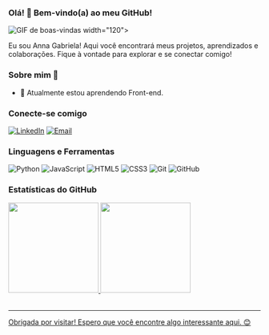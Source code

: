 ### Olá! 👋 Bem-vindo(a) ao meu GitHub!

![GIF de boas-vindas width="120">](https://i.giphy.com/media/v1.Y2lkPTc5MGI3NjExaGppZ24xandiZGcwdzY0cW5rMno5dXhnZjE0cXVrcWM5NDJzaDVxNCZlcD12MV9pbnRlcm5hbF9naWZfYnlfaWQmY3Q9Zw/L3nWlmgyqCeU8/giphy.gif )

Eu sou Anna Gabriela! Aqui você encontrará meus projetos, aprendizados e colaborações. Fique à vontade para explorar e se conectar comigo!

### Sobre mim 🌸

- 🌱 Atualmente estou aprendendo Front-end.

### Conecte-se comigo 

[![LinkedIn](https://img.shields.io/badge/-LinkedIn-blue?style=flat&logo=Linkedin&logoColor=white)](https://www.linkedin.com/in/anna-gabriela-holanda)
[![Email](https://img.shields.io/badge/-Email-c14438?style=flat&logo=Gmail&logoColor=white)](mailto:annagabrielaholanda.com)

### Linguagens e Ferramentas 

![Python](https://img.shields.io/badge/-Python-333?style=flat&logo=python)
![JavaScript](https://img.shields.io/badge/-JavaScript-333?style=flat&logo=javascript)
![HTML5](https://img.shields.io/badge/-HTML5-333?style=flat&logo=html5)
![CSS3](https://img.shields.io/badge/-CSS3-333?style=flat&logo=css3)
![Git](https://img.shields.io/badge/-Git-333?style=flat&logo=git)
![GitHub](https://img.shields.io/badge/-GitHub-333?style=flat&logo=github)

### Estatísticas do GitHub 

<table>
  <a href="https://github.com/leehxd">
  <img height="180em" src="https://github-readme-stats.vercel.app/api?username=kiwnyh&show_icons=true&theme=tokyonight&include_all_commits=true&count_private=true"/>
  <img height="180em" src="https://github-readme-stats.vercel.app/api/top-langs/?username=kiwnyh&layout=compact&langs_count=6&theme=tokyonight"/>

</table>

---

Obrigada por visitar! Espero que você encontre algo interessante aqui. 😊
